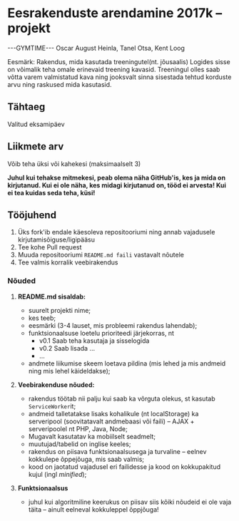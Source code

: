 # Eesrakenduste arendamine 2017k – projekt

---GYMTIME---
Oscar August Heinla, Tanel Otsa, Kent Loog

Eesmärk:
Rakendus, mida kasutada treeningutel(nt. jõusaalis)
Logides sisse on võimalik teha omale erinevaid treening kavasid.
Treeningul olles saab võtta varem valmistatud kava ning jooksvalt sinna sisestada tehtud korduste arvu ning raskused mida kasutasid.

## Tähtaeg 

Valitud eksamipäev

## Liikmete arv
Võib teha üksi või kahekesi (maksimaalselt 3)

**Juhul kui tehakse mitmekesi, peab olema näha GitHub'is, kes ja mida on kirjutanud. Kui ei ole näha, kes midagi kirjutanud on, tööd ei arvesta! Kui ei tea kuidas seda teha, küsi!**

## Tööjuhend
1. Üks fork'ib endale käesoleva repositooriumi ning annab vajadusele kirjutamisõiguse/ligipääsu
1. Tee kohe Pull request
1. Muuda repositooriumi `README.md faili` vastavalt nõutele
1. Tee valmis korralik veebirakendus

### Nõuded

1. **README.md sisaldab:**
    * suurelt projekti nime;
    * kes teeb;
    * eesmärki (3-4 lauset, mis probleemi rakendus lahendab);
    * funktsionaalsuse loetelu prioriteedi järjekorras, nt
        * v0.1 Saab teha kasutaja ja sisselogida
        * v0.2 Saab lisada ...
        * ...
    * andmete liikumise skeem loetava pildina (mis lehed ja mis andmeid ning mis lehel käideldakse);

2. **Veebirakenduse nõuded:**
    * rakendus töötab nii palju kui saab ka võrguta olekus, st kasutab `ServiceWorker`it;
    * andmeid talletatakse lisaks kohalikule (nt localStorage) ka serveripool (soovitatavalt andmebaasi või faili) – AJAX + serveripoolel nt PHP, Java, Node;
    * Mugavalt kasutatav ka mobiilselt seadmelt;
    * muutujad/tabelid on inglise keeles;
    * rakendus on piisava funktsionaalsusega ja turvaline – eelnev kokkulepe õppejõuga, mis saab valmis;
    * kood on jaotatud vajadusel eri failidesse ja kood on kokkupakitud kujul (ingl _minified_);

3. **Funktsionaalsus**
    * juhul kui algoritmiline keerukus on piisav siis kõiki nõudeid ei ole vaja täita – ainult eelneval kokkuleppel õppjõuga!
